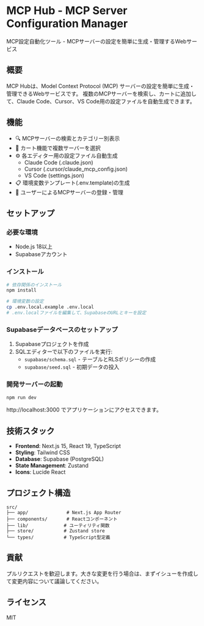 # MCP Hub - MCP Server Configuration Manager

MCP設定自動化ツール - MCPサーバーの設定を簡単に生成・管理するWebサービス

## 概要

MCP Hubは、Model Context Protocol (MCP) サーバーの設定を簡単に生成・管理できるWebサービスです。
複数のMCPサーバーを検索し、カートに追加して、Claude Code、Cursor、VS Code用の設定ファイルを自動生成できます。

## 機能

- 🔍 MCPサーバーの検索とカテゴリー別表示
- 🛒 カート機能で複数サーバーを選択
- ⚙️ 各エディター用の設定ファイル自動生成
  - Claude Code (.claude.json)
  - Cursor (.cursor/claude_mcp_config.json)
  - VS Code (settings.json)
- 📋 環境変数テンプレート(.env.template)の生成
- 👥 ユーザーによるMCPサーバーの登録・管理

## セットアップ

### 必要な環境

- Node.js 18以上
- Supabaseアカウント

### インストール

```bash
# 依存関係のインストール
npm install

# 環境変数の設定
cp .env.local.example .env.local
# .env.localファイルを編集して、SupabaseのURLとキーを設定
```

### Supabaseデータベースのセットアップ

1. Supabaseプロジェクトを作成
2. SQLエディターで以下のファイルを実行:
   - `supabase/schema.sql` - テーブルとRLSポリシーの作成
   - `supabase/seed.sql` - 初期データの投入

### 開発サーバーの起動

```bash
npm run dev
```

http://localhost:3000 でアプリケーションにアクセスできます。

## 技術スタック

- **Frontend**: Next.js 15, React 19, TypeScript
- **Styling**: Tailwind CSS
- **Database**: Supabase (PostgreSQL)
- **State Management**: Zustand
- **Icons**: Lucide React

## プロジェクト構造

```
src/
├── app/              # Next.js App Router
├── components/       # Reactコンポーネント
├── lib/             # ユーティリティ関数
├── store/           # Zustand store
└── types/           # TypeScript型定義
```

## 貢献

プルリクエストを歓迎します。大きな変更を行う場合は、まずイシューを作成して変更内容について議論してください。

## ライセンス

MIT
